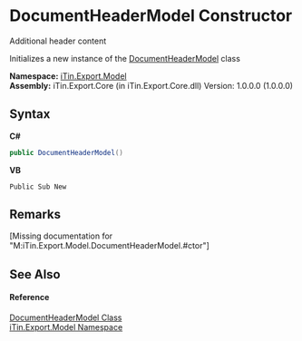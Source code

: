 # DocumentHeaderModel Constructor 
Additional header content 

Initializes a new instance of the <a href="f2f68490-d649-cfb1-ba27-68adaf72d28c">DocumentHeaderModel</a> class

**Namespace:**&nbsp;<a href="ef57ffcc-e95e-b212-5a46-9aa6f5a3511f">iTin.Export.Model</a><br />**Assembly:**&nbsp;iTin.Export.Core (in iTin.Export.Core.dll) Version: 1.0.0.0 (1.0.0.0)

## Syntax

**C#**<br />
``` C#
public DocumentHeaderModel()
```

**VB**<br />
``` VB
Public Sub New
```


## Remarks
\[Missing <remarks> documentation for "M:iTin.Export.Model.DocumentHeaderModel.#ctor"\]

## See Also


#### Reference
<a href="f2f68490-d649-cfb1-ba27-68adaf72d28c">DocumentHeaderModel Class</a><br /><a href="ef57ffcc-e95e-b212-5a46-9aa6f5a3511f">iTin.Export.Model Namespace</a><br />